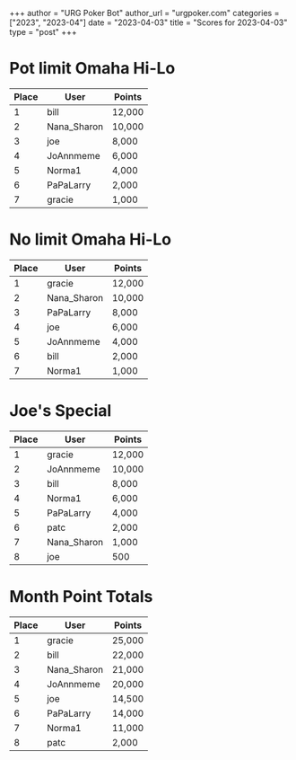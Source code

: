 +++
author = "URG Poker Bot"
author_url = "urgpoker.com"
categories = ["2023", "2023-04"]
date = "2023-04-03"
title = "Scores for 2023-04-03"
type = "post"
+++
# Pot limit Omaha Hi-Lo

| Place | User | Points |
|-------|------|--------|
| 1 | bill | 12,000 |
| 2 | Nana_Sharon | 10,000 |
| 3 | joe | 8,000 |
| 4 | JoAnnmeme | 6,000 |
| 5 | Norma1 | 4,000 |
| 6 | PaPaLarry | 2,000 |
| 7 | gracie | 1,000 |

# No limit Omaha Hi-Lo

| Place | User | Points |
|-------|------|--------|
| 1 | gracie | 12,000 |
| 2 | Nana_Sharon | 10,000 |
| 3 | PaPaLarry | 8,000 |
| 4 | joe | 6,000 |
| 5 | JoAnnmeme | 4,000 |
| 6 | bill | 2,000 |
| 7 | Norma1 | 1,000 |

# Joe's Special

| Place | User | Points |
|-------|------|--------|
| 1 | gracie | 12,000 |
| 2 | JoAnnmeme | 10,000 |
| 3 | bill | 8,000 |
| 4 | Norma1 | 6,000 |
| 5 | PaPaLarry | 4,000 |
| 6 | patc | 2,000 |
| 7 | Nana_Sharon | 1,000 |
| 8 | joe | 500 |

# Month Point Totals

| Place | User | Points |
|-------|------|--------|
| 1 | gracie | 25,000 |
| 2 | bill | 22,000 |
| 3 | Nana_Sharon | 21,000 |
| 4 | JoAnnmeme | 20,000 |
| 5 | joe | 14,500 |
| 6 | PaPaLarry | 14,000 |
| 7 | Norma1 | 11,000 |
| 8 | patc | 2,000 |
